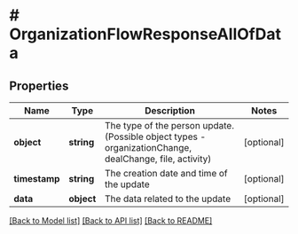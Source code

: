 # # OrganizationFlowResponseAllOfData

## Properties

Name | Type | Description | Notes
------------ | ------------- | ------------- | -------------
**object** | **string** | The type of the person update. (Possible object types - organizationChange, dealChange, file, activity) | [optional]
**timestamp** | **string** | The creation date and time of the update | [optional]
**data** | **object** | The data related to the update | [optional]

[[Back to Model list]](../README.md#documentation-for-models) [[Back to API list]](../README.md#documentation-for-api-endpoints) [[Back to README]](../README.md)
